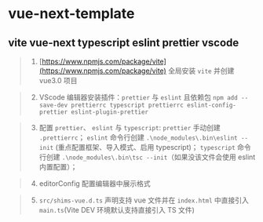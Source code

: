 # vue-next-template

## vite vue-next typescript eslint prettier vscode

> 1. [https://www.npmjs.com/package/vite](https://www.npmjs.com/package/vite) 全局安装 `vite` 并创建 vue3.0 项目

> 2. VScode 编辑器安装插件：`prettier` 与 `eslint` 且依赖包 `npm add --save-dev prettierrc typescript prettierrc eslint-config-prettier eslint-plugin-prettier`

> 3. 配置 `prettier`、 `eslint` 与 `typescript`: `prettier` 手动创建 `.prettierrc`；
>    `eslint` 命令行创建 `.\node_modules\.bin\eslint --init` (重点配置框架、导入模式、启用 typescript)；
>    `typescript` 命令行创建 `.\node_modules\.bin\tsc --init`（如果没该文件会使用 eslint 内置配置）；

> 4. editorConfig 配置编辑器中展示格式

> 5. `src/shims-vue.d.ts` 声明支持 vue 文件并在 `index.html` 中直接引入 `main.ts`(Vite DEV 环境默认支持直接引入 TS 文件)
